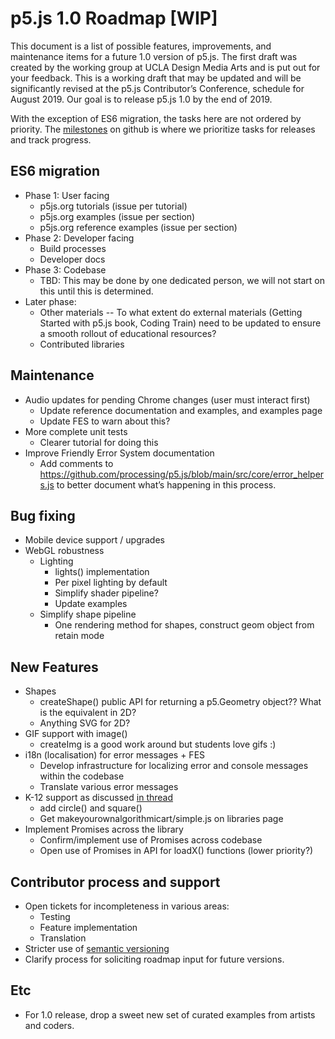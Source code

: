 # p5.js 1.0 Roadmap [WIP]

This document is a list of possible features, improvements, and maintenance items for a future 1.0 version of p5.js. The first draft was created by the working group at UCLA Design Media Arts and is put out for your feedback. This is a working draft that may be updated and will be significantly revised at the p5.js Contributor’s Conference, schedule for August 2019. Our goal is to release p5.js 1.0 by the end of 2019.

With the exception of ES6 migration, the tasks here are not ordered by priority. The [milestones](https://github.com/processing/p5.js/milestones) on github is where we prioritize tasks for releases and track progress.

## ES6 migration
* Phase 1: User facing
  * p5js.org tutorials (issue per tutorial)
  * p5js.org examples (issue per section)
  * p5js.org reference examples (issue per section)
* Phase 2: Developer facing
  * Build processes
  * Developer docs
* Phase 3: Codebase
  * TBD: This may be done by one dedicated person, we will not start on this until this is determined.
* Later phase:
  * Other materials -- To what extent do external materials (Getting Started with p5.js book, Coding Train) need to be updated to ensure a smooth rollout of educational resources?
  * Contributed libraries

## Maintenance
* Audio updates for pending Chrome changes (user must interact first)
  * Update reference documentation and examples, and examples page
  * Update FES to warn about this?
* More complete unit tests
  * Clearer tutorial for doing this
* Improve Friendly Error System documentation
  * Add comments to https://github.com/processing/p5.js/blob/main/src/core/error_helpers.js to better document what’s happening in this process.

## Bug fixing
* Mobile device support / upgrades
* WebGL robustness
  * Lighting
    * lights() implementation
    * Per pixel lighting by default
    * Simplify shader pipeline?
    * Update examples
  * Simplify shape pipeline
    * One rendering method for shapes, construct geom object from retain mode

## New Features
* Shapes
  * createShape() public API for returning a p5.Geometry object?? What is the equivalent in 2D?
  * Anything SVG for 2D?
* GIF support with image()
  * createImg is a good work around but students love gifs :)
* i18n (localisation) for error messages + FES
  * Develop infrastructure for localizing error and console messages within the codebase
  * Translate various error messages
* K-12 support as discussed [in thread](https://github.com/processing/p5.js/issues/2305)
  * add circle() and square()
  * Get makeyourownalgorithmicart/simple.js on libraries page
* Implement Promises across the library
  * Confirm/implement use of Promises across codebase
  * Open use of Promises in API for loadX() functions (lower priority?)
  
## Contributor process and support
* Open tickets for incompleteness in various areas:
  * Testing
  * Feature implementation
  * Translation
* Stricter use of [semantic versioning](https://semver.org/)
* Clarify process for soliciting roadmap input for future versions.

## Etc
* For 1.0 release, drop a sweet new set of curated examples from artists and coders.
